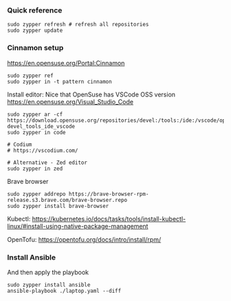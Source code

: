 ### Quick reference
```
sudo zypper refresh # refresh all repositories
sudo zypper update
```


### Cinnamon setup
https://en.opensuse.org/Portal:Cinnamon
```
sudo zypper ref
sudo zypper in -t pattern cinnamon
```

Install editor:
Nice that OpenSuse has VSCode OSS version https://en.opensuse.org/Visual_Studio_Code
```
sudo zypper ar -cf https://download.opensuse.org/repositories/devel:/tools:/ide:/vscode/openSUSE_Tumbleweed devel_tools_ide_vscode
sudo zypper in code

# Codium
# https://vscodium.com/

# Alternative - Zed editor
sudo zypper in zed
```

Brave browser
```
sudo zypper addrepo https://brave-browser-rpm-release.s3.brave.com/brave-browser.repo
sudo zypper install brave-browser
```

Kubectl:
https://kubernetes.io/docs/tasks/tools/install-kubectl-linux/#install-using-native-package-management

OpenTofu:
https://opentofu.org/docs/intro/install/rpm/

### Install Ansible
And then apply the playbook
```
sudo zypper install ansible
ansible-playbook ./laptop.yaml --diff
```
